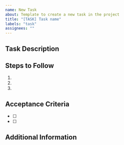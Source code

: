 ```yaml
---
name: New Task
about: Template to create a new task in the project
title: "[TASK] Task name"
labels: "task"
assignees: ""
---
```


## Task Description

<!-- Provide a clear and concise description of the task to be accomplished. -->

## Steps to Follow

<!-- List the necessary steps to complete the task. You can use bullets or numbers to organize them. -->

1.
2.
3.

## Acceptance Criteria

<!-- Describe the criteria that must be met to consider the task as completed. -->

- [ ]
- [ ]

## Additional Information

<!-- Add any additional information that may be relevant to the task. -->
